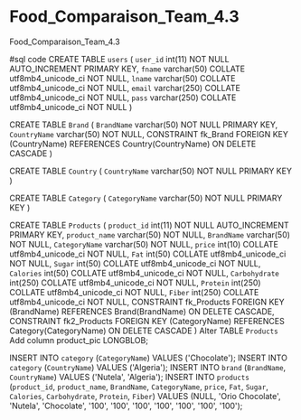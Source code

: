 # Food_Comparaison_Team_4.3
Food_Comparaison_Team_4.3

#sql code
CREATE TABLE `users` (
`user_id` int(11) NOT NULL AUTO_INCREMENT PRIMARY KEY,
`fname` varchar(50) COLLATE utf8mb4_unicode_ci NOT NULL,
`lname` varchar(50) COLLATE utf8mb4_unicode_ci NOT NULL,
`email` varchar(250) COLLATE utf8mb4_unicode_ci NOT NULL,
`pass` varchar(250) COLLATE utf8mb4_unicode_ci NOT NULL
)

CREATE TABLE `Brand` (
`BrandName` varchar(50) NOT NULL PRIMARY KEY,
`CountryName` varchar(50) NOT NULL,
CONSTRAINT fk_Brand FOREIGN KEY (CountryName) REFERENCES Country(CountryName) ON DELETE CASCADE
)

CREATE TABLE `Country` (
`CountryName` varchar(50) NOT NULL PRIMARY KEY
)

CREATE TABLE `Category` (
`CategoryName` varchar(50) NOT NULL  PRIMARY KEY
)

CREATE TABLE `Products` (
`product_id` int(11) NOT NULL AUTO_INCREMENT PRIMARY KEY,
`product_name` varchar(50)  NOT NULL,
`BrandName` varchar(50)  NOT NULL,
`CategoryName` varchar(50) NOT NULL,
`price` int(10) COLLATE utf8mb4_unicode_ci NOT NULL,
`Fat` int(50) COLLATE utf8mb4_unicode_ci NOT NULL,
`Sugar` int(50) COLLATE utf8mb4_unicode_ci NOT NULL,
`Calories` int(50) COLLATE utf8mb4_unicode_ci NOT NULL,
`Carbohydrate` int(250) COLLATE utf8mb4_unicode_ci NOT NULL,
`Protein` int(250) COLLATE utf8mb4_unicode_ci NOT NULL,
`Fiber` int(250) COLLATE utf8mb4_unicode_ci NOT NULL,
CONSTRAINT fk_Products FOREIGN KEY (BrandName) REFERENCES Brand(BrandName) ON DELETE CASCADE,
CONSTRAINT fk2_Products FOREIGN KEY (CategoryName) REFERENCES Category(CategoryName) ON DELETE CASCADE
)
Alter TABLE `Products` Add column product_pic LONGBLOB;

INSERT INTO `category` (`CategoryName`) VALUES ('Chocolate');
INSERT INTO `category` (`CountryName`) VALUES ('Algeria');
INSERT INTO `brand` (`BrandName`, `CountryName`) VALUES ('Nutela', 'Algeria');
INSERT INTO `products` (`product_id`, `product_name`, `BrandName`, `CategoryName`, `price`, `Fat`, `Sugar`, `Calories`, `Carbohydrate`, `Protein`, `Fiber`) VALUES (NULL, 'Orio Chocolate', 'Nutela', 'Chocolate', '100', '100', '100', '100', '100', '100', '100');